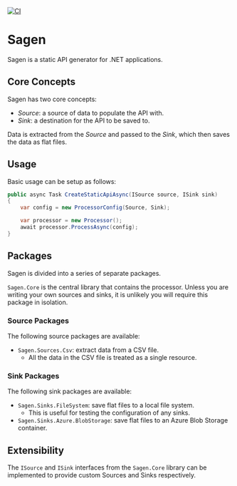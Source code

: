 [![CI](https://github.com/harrybellamy/sagen/actions/workflows/dotnet-ci.yml/badge.svg)](https://github.com/harrybellamy/sagen/actions/workflows/dotnet-ci.yml)


# Sagen 
Sagen is a static API generator for .NET applications.

## Core Concepts
Sagen has two core concepts:

- *Source*: a source of data to populate the API with.
- *Sink*: a destination for the API to be saved to.

Data is extracted from the *Source* and passed to the *Sink*, which then saves the data as flat files.

## Usage
Basic usage can be setup as follows:

```csharp
public async Task CreateStaticApiAsync(ISource source, ISink sink)
{
    var config = new ProcessorConfig(Source, Sink);

    var processor = new Processor();
    await processor.ProcessAsync(config);    
}
```

## Packages
Sagen is divided into a series of separate packages. 

`Sagen.Core` is the central library that contains the processor. Unless you are writing your own sources and sinks, it is unlikely you will require this package in isolation.

### Source Packages
The following source packages are available:

- `Sagen.Sources.Csv`: extract data from a CSV file.
    - All the data in the CSV file is treated as a single resource.

### Sink Packages
The following sink packages are available:

- `Sagen.Sinks.FileSystem`: save flat files to a local file system.
   - This is useful for testing the configuration of any sinks.
- `Sagen.Sinks.Azure.BlobStorage`: save flat files to an Azure Blob Storage container.

## Extensibility
The `ISource` and `ISink` interfaces from the `Sagen.Core` library can be implemented to provide custom Sources and Sinks respectively.
